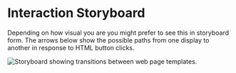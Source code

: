 # Interaction Storyboard

Depending on how visual you are you might prefer to see this in
storyboard form. The arrows below show the possible paths from one
display to another in response to HTML button clicks.

![Storyboard showing transitions between web page
templates.](13_Storyboard.png)
